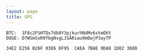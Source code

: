 ```yaml
---
layout: page
title: GPG
---
```


    BTC:  1F8c2FSHTDx7db8Y3pjkurhNdMv6stmEKt
    DOGE: D7WSmSxR9fbgNvgLJSARiau9mDwjP3ayTP 
    
    34E2 E256 B26F 03E6 DF95  CAEA 7BAE 9DA8 1D82 360D


